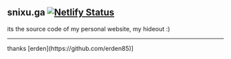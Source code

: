 ## snixu.ga [![Netlify Status](https://api.netlify.com/api/v1/badges/52669cfa-3b70-4036-b10b-867fd442bef3/deploy-status)](https://app.netlify.com/sites/snixu/deploys)
its the source code of my personal website, my hideout :)
<hr>
thanks [erden](https://github.com/erden85)]
